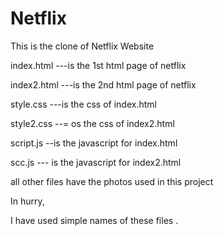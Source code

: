 # Netflix
This is the clone of Netflix Website


index.html ---is the 1st html page of netflix

index2.html ---is the 2nd html page of netflix


style.css ---is the css of index.html

style2.css --= os the css of index2.html


script.js --is the javascript for index.html

scc.js --- is the javascript for index2.html


all other files have the photos used in this project 

In hurry,

 I have used simple names of these files .
     
